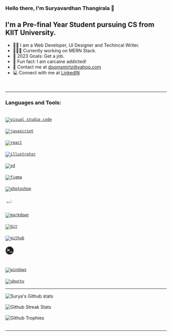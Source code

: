 ### Hello there, I'm Suryavardhan Thangirala 👋

## I'm a Pre-final Year Student pursuing CS from KIIT University.


- ✍🏼 I am a Web Developer, UI Designer and Techincal Writer.
- 👨🏽‍💻 Currently working on MERN Stack.
- 🥅 2023 Goals: Get a job.
- 🙌 Fun fact: I am carcaine addicted!
- 📧 Contact me at <doomsmirtz@yahoo.com>
- 💻 Connect with me at [LinkedIN](https://www.linkedin.com/in/suryavardhan-thangirala-9800a81a5/)

<br />

---

### Languages and Tools:

[<code>
<img alt="visual studio code" width="26px" src="https://img.icons8.com/fluent/240/000000/visual-studio-code-2019.png" />
</code>](https://code.visualstudio.com/)
[<code>
<img alt="javascript" width="26px" src="https://img.icons8.com/color/240/000000/javascript.png" />
</code>](https://developer.mozilla.org/en-US/docs/Web/JavaScript)
[<code>
<img alt="react" width="26px" src="https://img.icons8.com/color/240/000000/react-native.png" />
</code>](https://reactjs.org/)
[<code>
<img alt="illustrator" width="26px" src="https://img.icons8.com/color/48/000000/adobe-illustrator--v1.png" />
</code>](https://www.adobe.com/products/illustrator.html)
[<code>
<img alt="xd" width="26px" src="https://img.icons8.com/color/48/000000/adobe-xd.png" />
</code>](https://www.adobe.com/products/xd.html)
[<code>
<img alt="figma" width="26px" src="https://img.icons8.com/color/48/000000/figma.png" />
</code>](https://www.figma.com/)
[<code>
<img alt="photoshop" width="26px" src="https://img.icons8.com/color/48/000000/adobe-photoshop.png"/>
</code>](https://www.adobe.com/products/photoshop.html)
[<code>
<img alt="MySQL" width="26px" src="https://raw.githubusercontent.com/github/explore/80688e429a7d4ef2fca1e82350fe8e3517d3494d/topics/mysql/mysql.png">
</code>](https://dev.mysql.com/)
[<code>
<img alt="markdown" width="26px" src="https://img.icons8.com/ios/50/ffffff/markdown--v2.png"/>
</code>](https://www.markdownguide.org/)
[<code>
<img alt="Git" width="26px" src="https://img.icons8.com/color/240/000000/git.png">
</code>](https://git-scm.com/)
[<code>
<img alt="github" width="26px" src="https://img.icons8.com/ios-glyphs/30/ffffff/github.png"/>
</code>](https://github.com/)
[<code>
<img alt="terminal" width="26px" src="https://raw.githubusercontent.com/github/explore/80688e429a7d4ef2fca1e82350fe8e3517d3494d/topics/terminal/terminal.png">
</code>](https://docs.microsoft.com/en-us/windows/terminal/)
<br />
[<code>
<img alt="windows" width="26px" src="https://img.icons8.com/color/240/000000/windows-10.png">
</code>](https://www.microsoft.com/en-us/windows)
[<code>
<img alt="ubuntu" width="26px" src="https://img.icons8.com/color/96/000000/ubuntu--v1.png">
</code>](https://ubuntu.com/)

---

![Surya's Github stats](https://github-readme-stats.vercel.app/api?username=DoomsMirtz&show_icons=true&hide_border=true&count_private=true&theme=tokyonight)<br><br>
![Github Streak Stats](https://github-readme-streak-stats.herokuapp.com/?user=DoomsMirtz&theme=tokyonight)
<br><br>![Github Trophies](https://github-profile-trophy.vercel.app/?username=DoomsMirtz) <br><br>

---
